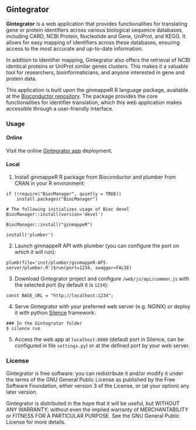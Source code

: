 ## Gintegrator
<b>Gintegrator</b> is a web application that provides functionalities for translating gene or protein identifiers across various biological sequence databases, including CARD, NCBI Protein, Nucleotide and Gene, UniProt, and KEGG. It allows for easy mapping of identifiers across these databases, ensuring access to the most accurate and up-to-date information.

In addition to identifier mapping, Gintegrator also offers the retrieval of NCBI identical proteins or UniProt similar genes clusters. This makes it a valuable tool for researchers, bioinformaticians, and anyone interested in gene and protein data.

This application is built upon the ginmappeR R language package, available at the <a     href="https://bioconductor.org/packages/ginmappeR">Bioconductor repository</a>. The package provides the core functionalities for identifier translation, which this web application makes accessible through a user-friendly interface.

### Usage
#### Online

Visit the online <a href="https://gin.us.es">Gintegrator app</a> deployment.

#### Local

1. Install ginmappeR R package from Bioconductor and plumber from CRAN in your R environment:

```
if (!require("BiocManager", quietly = TRUE))
    install.packages("BiocManager")

# The following initializes usage of Bioc devel
BiocManager::install(version='devel')

BiocManager::install("ginmappeR")
```

```
install('plumber')
```

2. Launch ginmappeR API with plumber (you can configure the port on which it will run):

```
plumb(file='inst/plumber/ginmappeR-API-server/plumber.R')$run(port=1234, swagger=FALSE)
```

3. Download Gintegrator project and configure `/web/js/api/common.js` with the selected port (by default it is ``1234``):

```
const BASE_URL = "http://localhost:1234";
```

4. Serve Gintegrator with your preferred web server (e.g. NGINX) or deploy it with python <a href="https://github.com/DEAL-US/Silence">Silence</a> framework:

```
### In the Gintegrator folder
$ silence run
```

5. Access the web app at ``localhost:8080`` (default port in Silence, can be configured in file ``settings.py``) or at the defined port by your web server.

### License 

Gintegrator is free software: you can redistribute it and/or modify it under the terms of the GNU General Public License as published by the Free Software Foundation, either version 3 of the License, or (at your option) any later version.

Gintegrator is distributed in the hope that it will be useful, but WITHOUT ANY WARRANTY; without even the implied warranty of MERCHANTABILITY or FITNESS FOR A PARTICULAR PURPOSE. See the GNU General Public License for more details.



